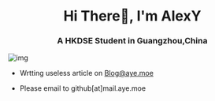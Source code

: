 <h1 align="center">Hi There👋, I'm AlexY</h1>
<h3 align="center">A HKDSE Student in Guangzhou,China</h3>

![img](https://www.aye.moe/upload/hotlink-ok/IMG_9215.JPG)

- Wrtting useless article on [Blog@aye.moe](https://www.aye.moe)

- Please email to github[at]mail.aye.moe
